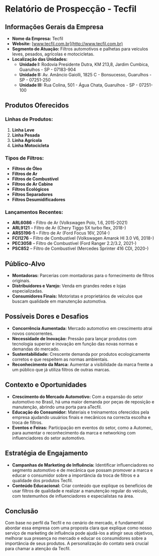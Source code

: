 # Relatório de Prospecção - Tecfil

## Informações Gerais da Empresa
- **Nome da Empresa:** Tecfil
- **Website:** [www.tecfil.com.br](http://www.tecfil.com.br)
- **Segmento de Atuação:** Filtros automotivos e palhetas para veículos leves, pesados, agrícolas e motocicletas.
- **Localização das Unidades:**
  - **Unidade I:** Rodovia Presidente Dutra, KM 213,8, Jardim Cumbica, Guarulhos - SP - 07183-904
  - **Unidade II:** Av. Amâncio Gaiolli, 1825 C - Bonsucesso, Guarulhos - SP - 07251-250
  - **Unidade III:** Rua Colina, 501 - Água Chata, Guarulhos - SP - 07251-100

## Produtos Oferecidos
### Linhas de Produtos:
1. **Linha Leve**
2. **Linha Pesada**
3. **Linha Agrícola**
4. **Linha Motocicleta**

### Tipos de Filtros:
- **Filtros de Óleo**
- **Filtros de Ar**
- **Filtros de Combustível**
- **Filtros de Ar Cabine**
- **Filtros Ecológicos**
- **Filtros Separadores**
- **Filtros Desumidificadores**

### Lançamentos Recentes:
- **ARL6086** – Filtro de Ar (Volkswagen Polo, 1.6, 2015-2021)
- **ARL9121** – Filtro de Ar (Chery Tiggo 5X turbo flex, 2018-)
- **ARS5196-1** – Filtro de Ar (Ford Focus 16V, 2014-)
- **FCI1276** – Filtro de Combustível (Volkswagen Amarok HI 3.0 V6, 2018-)
- **PEC3058** – Filtro de Combustível (Ford Ranger 2.2/3.2, 2021-)
- **PSC852** – Filtro de Combustível (Mercedes Sprinter 416 CDI, 2020-)

## Público-Alvo
- **Montadoras:** Parcerias com montadoras para o fornecimento de filtros originais.
- **Distribuidores e Varejo:** Venda em grandes redes e lojas especializadas.
- **Consumidores Finais:** Motoristas e proprietários de veículos que buscam qualidade em manutenção automotiva.

## Possíveis Dores e Desafios
- **Concorrência Aumentada:** Mercado automotivo em crescimento atrai novos concorrentes.
- **Necessidade de Inovação:** Pressão para lançar produtos com tecnologia superior e inovação em função das novas normas e demandas do mercado.
- **Sustentabilidade:** Crescente demanda por produtos ecologicamente corretos e que respeitem as normas ambientais.
- **Reconhecimento da Marca:** Aumentar a visibilidade da marca frente a um público que já utiliza filtros de outras marcas.

## Contexto e Oportunidades
- **Crescimento do Mercado Automotivo:** Com a expansão do setor automotivo no Brasil, há uma maior demanda por peças de reposição e manutenção, abrindo uma porta para aTecfil.
- **Educação do Consumidor:** Materiais e treinamentos oferecidos pela empresa ajudando usuários finais e mecânicos na correcta escolha e troca de filtros.
- **Eventos e Feiras:** Participação em eventos do setor, como a Automec, para aumentar o reconhecimento da marca e networking com influenciadores do setor automotivo.

## Estratégia de Engajamento
- **Campanhas de Marketing de Influência:** Identificar influenciadores no segmento automotivo e de mecânica que possam promover a marca e educar o consumidor sobre a importância da troca de filtros e a qualidade dos produtos Tecfil.
- **Conteúdo Educacional:** Criar conteúdo que explique os benefícios de usar filtros de qualidade e realizar a manutenção regular do veículo, com testemunhos de influenciadores e especialistas na área.

## Conclusão
Com base no perfil da Tecfil e no cenário de mercado, é fundamental abordar essa empresa com uma proposta clara que explique como nosso serviço de marketing de influência pode ajudá-los a atingir seus objetivos, melhorar sua presença no mercado e educar os consumidores sobre a importância de seus produtos. A personalização do contato será crucial para chamar a atenção da Tecfil.